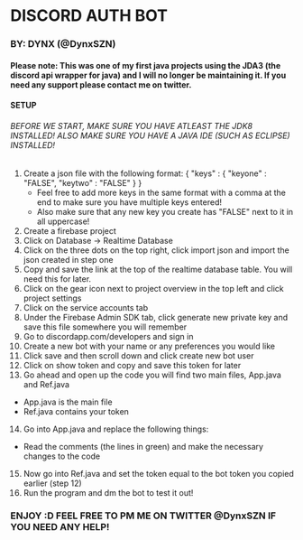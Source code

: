# DISCORD AUTH BOT
### BY: DYNX (@DynxSZN)

#### Please note: This was one of my first java projects using the JDA3 (the discord api wrapper for java) and I will no longer be maintaining it. If you need any support please contact me on twitter. 

#### SETUP

###### BEFORE WE START, MAKE SURE YOU HAVE ATLEAST THE JDK8 INSTALLED! ALSO MAKE SURE YOU HAVE A JAVA IDE (SUCH AS ECLIPSE) INSTALLED!

1. Create a json file with the following format:
    {
     "keys" : {
     "keyone" : "FALSE",
     "keytwo" : "FALSE"
     }
   }
   * Feel free to add more keys in the same format with a comma at the end to make sure you have multiple keys entered!
   * Also make sure that any new key you create has "FALSE" next to it in all uppercase!
2. Create a firebase project
3. Click on Database -> Realtime Database
4. Click on the three dots on the top right, click import json and import the json created in step one
5. Copy and save the link at the top of the realtime database table. You will need this for later.
6. Click on the gear icon next to project overview in the top left and click project settings
7. Click on the service accounts tab
8. Under the Firebase Admin SDK tab, click generate new private key and save this file somewhere you will remember
9. Go to discordapp.com/developers and sign in
10. Create a new bot with your name or any preferences you would like
11. Click save and then scroll down and click create new bot user
12. Click on show token and copy and save this token for later
13. Go ahead and open up the code you will find two main files, App.java and Ref.java
  * App.java is the main file
  * Ref.java contains your token
14. Go into App.java and replace the following things:
  * Read the comments (the lines in green) and make the necessary changes to the code
15. Now go into Ref.java and set the token equal to the bot token you copied earlier (step 12)
16. Run the program and dm the bot to test it out!

### ENJOY :D FEEL FREE TO PM ME ON TWITTER @DynxSZN IF YOU NEED ANY HELP!
